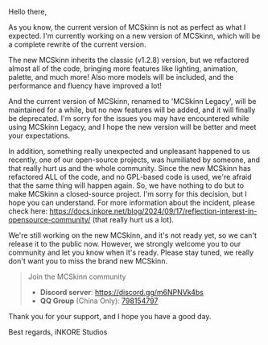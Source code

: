 Hello there,

As you know, the current version of MCSkinn is not as perfect as what I expected. I'm currently working on a new version of MCSkinn, which will be a complete rewrite of the current version.

The new MCSkinn inherits the classic (v1.2.8) version, but we refactored almost all of the code, bringing more features like lighting, animation, palette, and much more! Also more models will be included, and the performance and fluency have improved a lot!

And the current version of MCSkinn, renamed to 'MCSkinn Legacy', will be maintained for a while, but no new features will be added, and it will finally be deprecated. I'm sorry for the issues you may have encountered while using MCSkinn Legacy, and I hope the new version will be better and meet your expectations. 

In addition, something really unexpected and unpleasant happened to us recently, one of our open-source projects, was humiliated by someone, and that really hurt us and the whole community. Since the new MCSkinn has refactored ALL of the code, and no GPL-based code is used, we're afraid that the same thing will happen again. So, we have nothing to do but to make MCSkinn a closed-source project. I'm sorry for this decision, but I hope you can understand. For more information about the incident, please check here: https://docs.inkore.net/blog/2024/09/17/reflection-interest-in-opensource-community/ (that really hurt us a lot).

We're still working on the new MCSkinn, and it's not ready yet, so we can't release it to the public now.
However, we strongly welcome you to our community and let you know when it's ready. Please stay tuned, we really don't want you to miss the brand new MCSkinn.

> Join the MCSkinn community
> 
> - **Discord server**: https://discord.gg/m6NPNVk4bs
> - **QQ Group** (China Only): [798154797](https://qm.qq.com/cgi-bin/qm/qr?k=3qndQPKekwZwyaqpQG0I72ybJ9FGyTIH&jump_from=webapi&authKey=npB/Rvl7Ht4WO1JAmyVZrZT/D1XXC/dBdsaXj8NMeaImcZbDUW+dwyTId4UMKC1a7)

Thank you for your support, and I hope you have a good day.

Best regards,
iNKORE Studios